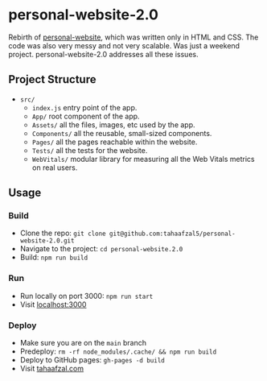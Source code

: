 # personal-website-2.0

Rebirth of [personal-website](https://github.com/tahaafzal5/personal-website), which was written only in HTML and CSS. The code was also very messy and not very scalable. Was just a weekend project. personal-website-2.0 addresses all these issues.

## Project Structure
- `src/`
    - `index.js` entry point of the app.
    - `App/` root component of the app.
    - `Assets/` all the files, images, etc used by the app.
    - `Components/` all the reusable, small-sized components.
    - `Pages/` all the pages reachable within the website.
    - `Tests/` all the tests for the website.
    - `WebVitals/` modular library for measuring all the Web Vitals metrics on real users.

## Usage

### Build
- Clone the repo: `git clone git@github.com:tahaafzal5/personal-website-2.0.git`
- Navigate to the project: `cd personal-website.2.0`
- Build: `npm run build`

### Run
- Run locally on port 3000: `npm run start`
- Visit [localhost:3000](localhost:3000)

### Deploy
- Make sure you are on the `main` branch
- Predeploy: `rm -rf node_modules/.cache/ && npm run build`
- Deploy to GitHub pages: `gh-pages -d build`
- Visit [tahaafzal.com](tahaafzal.com)
